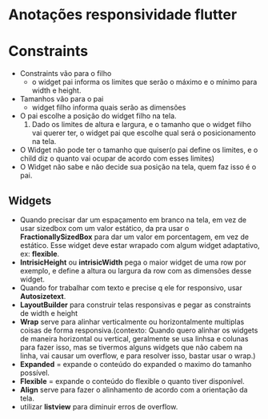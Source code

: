 # Anotações responsividade flutter

# Constraints

- Constraints vão para o filho
    - o widget pai informa os limites que serão o máximo e o mínimo para width e height.
- Tamanhos vão para o pai
    - widget filho informa quais serão as dimensões
- O pai escolhe a posição do widget filho na tela.
    1. Dado os limites de altura e largura, e o tamanho que o widget filho vai querer ter, o widget pai que escolhe qual será o posicionamento na tela. 
- O Widget não pode ter o tamanho que quiser(o pai define os limites, e o child diz o quanto vai ocupar de acordo com esses limites)
- O Widget não sabe e não decide sua posição na tela, quem faz isso é o pai.

## Widgets

- Quando precisar dar um espaçamento em branco na tela, em vez de usar sizedbox com um valor estático, da pra usar o **FractionallySizedBox** para dar um valor em porcentagem, em vez de estático. Esse widget deve estar wrapado com algum widget adaptativo, ex: **flexible**.
- **IntrisicHeight** ou **intrisicWidth** pega o maior widget de uma row por exemplo, e define a altura ou largura da row com as dimensões desse widget.
- Quando for trabalhar com texto e precise q ele for responsivo, usar **Autosizetext**.
- **LayoutBuilder** para construir telas responsivas e pegar as constraints de width e height
- **Wrap** serve para alinhar verticalmente ou horizontalmente multiplas coisas de forma responsiva.(contexto: Quando quero alinhar os widgets de maneira horizontal ou vertical, geralmente se usa linhsa e colunas para fazer isso, mas se tivermos alguns widgets que não cabem na linha, vai causar um overflow, e para resolver isso, bastar usar o wrap.)
- **Expanded** = expande o conteúdo do expanded o maximo do tamanho possível.
- **Flexible** = expande o conteúdo do flexible o quanto tiver disponível.
- **Align** serve para fazer o alinhamento de acordo com a orientação da tela.
- utilizar **listview** para diminuir erros de overflow.
